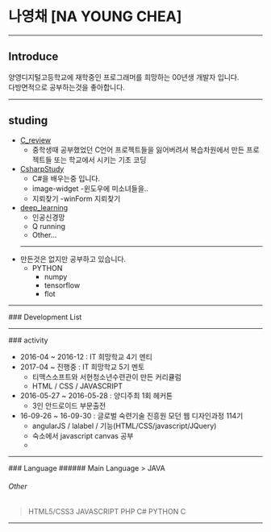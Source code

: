 <h1>나영채 [NA YOUNG CHEA]</h1>
<hr/>
<h2>Introduce</h2>
<p>
양영디지털고등학교에 재학중인 프로그래머를 희망하는 00년생 개발자 입니다.<br>
다방면적으로 공부하는것을 좋아합니다.
</p>
<hr/>

<h2>studing</h2>
<ul>
  <li><a href="#">C_review</a>
    <ul>
      <li>중학생때 공부했었던 C언어 프로젝트들을 잃어버려서 복습차원에서 만든 프로젝트들 또는 학교에서 시키는 기초 코딩</li>
    </ul>
  </li>
  <li><a href="#">CsharpStudy</a>
    <ul>
      <li>C#을 배우는중 입니다.</li>
      <li>image-widget -윈도우에 미소녀들을..</li>
      <li>지뢰찾기 -winForm 지뢰찾기</li>
    </ul>
  </li>
  <li><a href="#">deep_learning</a>
    <ul>
      <li>인공신경망</li>
      <li>Q running</li>
      <li>Other...</li>
    </ul>
  </li>
  <hr/>
  <li>만든것은 없지만 공부하고 있습니다.
    <ul>
      <li>PYTHON
        <ul>
          <li>numpy</li>
          <li>tensorflow</li>
          <li>flot</li>
        </ul>
      </li>
    </ul>
  </li>
</ul>
<hr/>
### Development List


<hr/>
### activity
<ul>
<li>2016-04 ~ 2016-12 : IT 희망학교 4기 멘티 </li>
<li>2017-04 ~ 진행중 : IT 희망학교 5기 멘토
<ul>
<li>티맥스소프트와 서현청소년수련관이 만든 커리큘럼</li>
<li>HTML / CSS / JAVASCRIPT</li>
</ul>
</li>

<li>2016-05-27 ~ 2016-05-28 : 양디주최 1회 헤커톤
<ul>
<li>3인 안드로이드 부문출전</li>
</ul>
</li>

<li>16-09-26 ~ 16-09-30 : 글로벌 숙련기술 진흥원 모던 웹 디자인과정 114기
<ul>
<li>angularJS / lalabel / 기능(HTML/CSS/javascript/JQuery)</li>
<li>숙소에서 javascript canvas 공부<li>
</ul>
</li>
</ul>
<hr/>
### Language
###### Main Language
> JAVA

###### Other
> HTML5/CSS3
> JAVASCRIPT
> PHP
> C#
> PYTHON
> C
<hr/>
